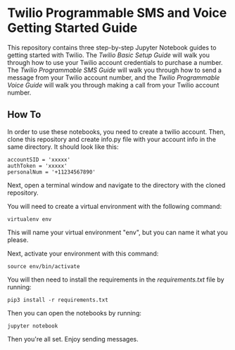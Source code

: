 # Twilio Programmable SMS and Voice Getting Started Guide

This repository contains three step-by-step Jupyter Notebook guides to getting started with Twilio. The  *Twilio Basic Setup Guide* will walk you through how to use your Twilio account credentials to purchase a number. The *Twilio Programmable SMS Guide* will walk you through how to send a message from your Twilio account number, and the *Twilio Programmable Voice Guide* will walk you through making a call from your Twilio account number.

## How To

In order to use these notebooks, you need to create a twilio account.
Then, clone this repository and create info.py file with your account info in the same directory. It should look like this:
```
accountSID = 'xxxxx'
authToken = 'xxxxx'
personalNum = '+11234567890'
```

Next, open a terminal window and navigate to the directory with the cloned repository. 

You will need to create a virtual environment with the following command:

```
virtualenv env
```

This will name your virtual environment "env", but you can name it what you please.

Next, activate your environment with this command:

```
source env/bin/activate
```
You will then need to install the requirements in the *requirements.txt* file by running:

```
pip3 install -r requirements.txt
```
Then you can open the notebooks by running:

```
jupyter notebook
```

Then you're all set. Enjoy sending messages.
